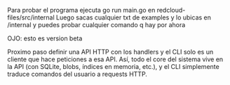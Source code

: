 Para probar el programa ejecuta go run main.go en redcloud-files/src/internal
Luego sacas cualquier txt de examples y lo ubicas en /internal y puedes probar cualquier comando q hay por ahora 

OJO: esto es version beta 

Proximo paso definir una API HTTP con los handlers y el CLI solo es un cliente que hace peticiones a esa API.
Así, todo el core del sistema vive en la API (con SQLite, blobs, índices en memoria, etc.), y el CLI simplemente traduce comandos del usuario a requests HTTP.